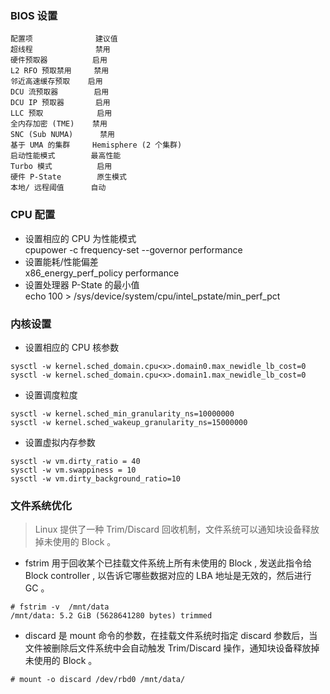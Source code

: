 ### BIOS 设置  
```
配置项              建议值
超线程              禁用
硬件预取器          启用 
L2 RFO 预取禁用     禁用
邻近高速缓存预取    启用
DCU 流预取器        启用
DCU IP 预取器       启用
LLC 预取            启用
全内存加密 (TME)    禁用
SNC (Sub NUMA)      禁用
基于 UMA 的集群     Hemisphere (2 个集群)
启动性能模式        最高性能
Turbo 模式          启用
硬件 P-State        原生模式
本地/ 远程阈值      自动
```

### CPU 配置  
- 设置相应的 CPU 为性能模式  
cpupower -c <cpulist> frequency-set --governor performance
- 设置能耗/性能偏差  
x86_energy_perf_policy performance
- 设置处理器 P-State 的最小值  
echo 100 > /sys/device/system/cpu/intel_pstate/min_perf_pct

### 内核设置
- 设置相应的 CPU 核参数
```
sysctl -w kernel.sched_domain.cpu<x>.domain0.max_newidle_lb_cost=0
sysctl -w kernel.sched_domain.cpu<x>.domain1.max_newidle_lb_cost=0
```

- 设置调度粒度
```
sysctl -w kernel.sched_min_granularity_ns=10000000
sysctl -w kernel.sched_wakeup_granularity_ns=15000000
```

- 设置虚拟内存参数
```
sysctl -w vm.dirty_ratio = 40
sysctl -w vm.swappiness = 10
sysctl -w vm.dirty_background_ratio=10
```

### 文件系统优化
> Linux 提供了一种 Trim/Discard 回收机制，文件系统可以通知块设备释放掉未使用的 Block 。
- fstrim 用于回收某个已挂载文件系统上所有未使用的 Block , 发送此指令给 Block controller , 以告诉它哪些数据对应的 LBA 地址是无效的，然后进行 GC 。
```
# fstrim -v  /mnt/data 
/mnt/data: 5.2 GiB (5628641280 bytes) trimmed
```
- discard 是 mount 命令的参数，在挂载文件系统时指定 discard 参数后，当文件被删除后文件系统中会自动触发 Trim/Discard 操作，通知块设备释放掉未使用的 Block 。
```
# mount -o discard /dev/rbd0 /mnt/data/
```
